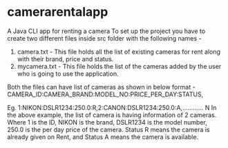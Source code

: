 # camerarentalapp
A Java CLI app for renting a camera
To set up the project you have to create two different files inside src folder with the following names - 
1. camera.txt - This file holds all the list of existing cameras for rent along with their brand, price and status.
2. mycamera.txt - This file holds the list of the cameras added by the user who is going to use the application.

Both the files can have list of cameras as shown in below format - 
CAMERA_ID:CAMERA_BRAND:MODEL_NO:PRICE_PER_DAY:STATUS,

Eg.
1:NIKON:DSLR1234:250.0:R,2:CANON:DSLR1234:250.0:A,............ N
In the above example, the list of camera is having information of 2 cameras. Where 1 is the ID, NIKON is the brand, DSLR1234 is the model number, 250.0 is the per day price of the camera. Status R means the camera is already given on Rent, and Status A means the camera is available.
